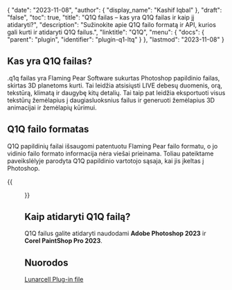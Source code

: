 {
  "date": "2023-11-08",
  "author": {
    "display_name": "Kashif Iqbal"
},
  "draft": "false",
  "toc": true,
  "title": "Q1Q failas – kas yra Q1Q failas ir kaip jį atidaryti?",
  "description": "Sužinokite apie Q1Q failo formatą ir API, kurios gali kurti ir atidaryti Q1Q failus.",
  "linktitle": "Q1Q",
  "menu": {
    "docs": {
      "parent": "plugin",
      "identifier": "plugin-q1-ltq"
}
},
  "lastmod": "2023-11-08"
}

## Kas yra Q1Q failas?

.q1q failas yra Flaming Pear Software sukurtas Photoshop papildinio failas, skirtas 3D planetoms kurti. Tai leidžia atsisiųsti LIVE debesų duomenis, orą, tekstūrą, klimatą ir daugybę kitų detalių. Tai taip pat leidžia eksportuoti visus tekstūrų žemėlapius į daugiasluoksnius failus ir generuoti žemėlapius 3D animacijai ir žemėlapių kūrimui.

## Q1Q failo formatas

Q1Q papildinių failai išsaugomi patentuotu Flaming Pear failo formatu, o jo vidinio failo formato informacija nėra viešai prieinama. Toliau pateiktame paveikslėlyje parodyta Q1Q papildinio vartotojo sąsaja, kai jis įkeltas į Photoshop.

{{<figure src="../q1q.png" alt="LunarCell PluginFile Format" >}}

## Kaip atidaryti Q1Q failą?

Q1Q failus galite atidaryti naudodami **Adobe Photoshop 2023** ir **Corel PaintShop Pro 2023**.

## Nuorodos

[Lunarcell Plug-in file](http://www.flamingpear.com/lunarcell.html)
